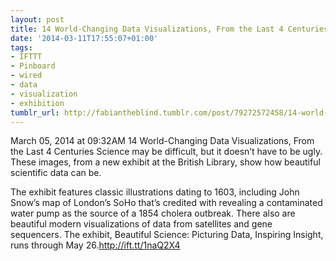 ```yaml
---
layout: post
title: 14 World-Changing Data Visualizations, From the Last 4 Centuries - Wired Science
date: '2014-03-11T17:55:07+01:00'
tags:
- IFTTT
- Pinboard
- wired
- data
- visualization
- exhibition
tumblr_url: http://fabiantheblind.tumblr.com/post/79272572458/14-world-changing-data-visualizations-from-the-last-4
---
```

March 05, 2014 at 09:32AM
14 World-Changing Data Visualizations, From the Last 4 Centuries
Science may be difficult, but it doesn’t have to be ugly. These images, from a new exhibit at the British Library, show how beautiful scientific data can be.

The exhibit features classic illustrations dating to 1603, including John Snow’s map of London’s SoHo that’s credited with revealing a contaminated water pump as the source of a 1854 cholera outbreak. There also are beautiful modern visualizations of data from satellites and gene sequencers. The exhibit, Beautiful Science: Picturing Data, Inspiring Insight, runs through May 26.http://ift.tt/1naQ2X4
